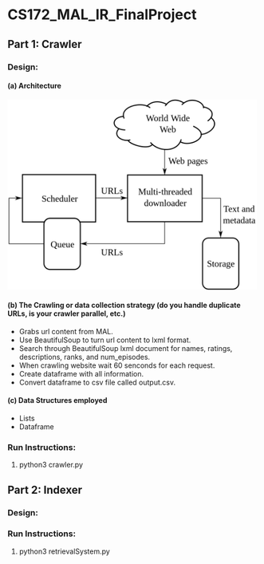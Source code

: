 # CS172_MAL_IR_FinalProject

## Part 1: Crawler

### Design:

#### (a) Architecture
<img src="1200px-WebCrawlerArchitecture.svg.png" alt="drawing" width="500"/>

#### (b) The Crawling or data collection strategy (do you handle duplicate URLs, is your crawler parallel, etc.)
- Grabs url content from MAL.
- Use BeautifulSoup to turn url content to lxml format.
- Search through BeautifulSoup lxml document for names, ratings, descriptions, ranks, and num_episodes.
- When crawling website wait 60 senconds for each request.
- Create dataframe with all information.
- Convert dataframe to csv file called output.csv.

#### (c) Data Structures employed
- Lists
- Dataframe

### Run Instructions:

1. python3 crawler.py

## Part 2: Indexer

### Design:

### Run Instructions:

1. python3 retrievalSystem.py
